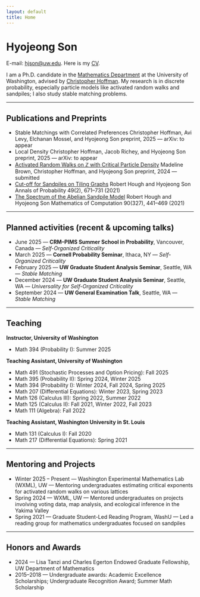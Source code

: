 ```yaml
---
layout: default
title: Home
---
```


# Hyojeong Son

<div class="intro">
  <p>E-mail: <a href="mailto:hjson@uw.edu">hjson@uw.edu</a>. Here is my
  <a href="{{ '/assets/files/Hyojeong_Son_CV.pdf' | relative_url }}" target="_blank" rel="noopener">CV</a>.</p>
</div>

I am a Ph.D. candidate in the
<a href="https://math.washington.edu" target="_blank" rel="noopener">Mathematics Department</a> at the University of Washington, advised by
<a href="https://sites.math.washington.edu/~hoffman/" target="_blank" rel="noopener">Christopher Hoffman</a>.
My research is in discrete probability, especially particle models like activated random walks and sandpiles; I also study stable matching problems.

---

## Publications and Preprints

<ul class="pubs">
  <li>
    <span class="pub-title">Stable Matchings with Correlated Preferences</span>
    <span class="pub-authors">Christopher Hoffman, Avi Levy, Elchanan Mossel, and Hyojeong Son</span>
    <span class="pub-venue">preprint, 2025 — arXiv: to appear</span>
  </li>
  <li>
    <span class="pub-title">Local Density</span>
    <span class="pub-authors">Christopher Hoffman, Jacob Richey, and Hyojeong Son</span>
    <span class="pub-venue">preprint, 2025 — arXiv: to appear</span>
  </li>
  <li>
    <span class="pub-title"><a href="https://arxiv.org/abs/2411.07609" target="_blank" rel="noopener">Activated Random Walks on ℤ with Critical Particle Density</a></span>
    <span class="pub-authors">Madeline Brown, Christopher Hoffman, and Hyojeong Son</span>
    <span class="pub-venue">preprint, 2024 — submitted</span>
  </li>
  <li>
    <span class="pub-title"><a href="https://arxiv.org/abs/1902.04174" target="_blank" rel="noopener">Cut-off for Sandpiles on Tiling Graphs</a></span>
    <span class="pub-authors">Robert Hough and Hyojeong Son</span>
    <span class="pub-venue">Annals of Probability 49(2), 671–731 (2021)</span>
  </li>
  <li>
    <span class="pub-title"><a href="https://arxiv.org/abs/1905.07015" target="_blank" rel="noopener">The Spectrum of the Abelian Sandpile Model</a></span>
    <span class="pub-authors">Robert Hough and Hyojeong Son</span>
    <span class="pub-venue">Mathematics of Computation 90(327), 441–469 (2021)</span>
  </li>
</ul>

---

## Planned activities (recent & upcoming talks)

- June 2025 — **CRM–PIMS Summer School in Probability**, Vancouver, Canada — *Self-Organized Criticality*
- March 2025 — **Cornell Probability Seminar**, Ithaca, NY — *Self-Organized Criticality*
- February 2025 — **UW Graduate Student Analysis Seminar**, Seattle, WA — *Stable Matching*
- December 2024 — **UW Graduate Student Analysis Seminar**, Seattle, WA — *Universality for Self-Organized Criticality*
- September 2024 — **UW General Examination Talk**, Seattle, WA — *Stable Matching*

---

## Teaching

**Instructor, University of Washington**
<ul class="clean">
  <li>Math 394 (Probability I): Summer 2025</li>
</ul>

**Teaching Assistant, University of Washington**
<ul class="clean">
  <li>Math 491 (Stochastic Processes and Option Pricing): Fall 2025</li>
  <li>Math 395 (Probability II): Spring 2024, Winter 2025</li>
  <li>Math 394 (Probability I): Winter 2024, Fall 2024, Spring 2025</li>
  <li>Math 207 (Differential Equations): Winter 2023, Spring 2023</li>
  <li>Math 126 (Calculus III): Spring 2022, Summer 2022</li>
  <li>Math 125 (Calculus II): Fall 2021, Winter 2022, Fall 2023</li>
  <li>Math 111 (Algebra): Fall 2022</li>
</ul>

**Teaching Assistant, Washington University in St. Louis**
<ul class="clean">
  <li>Math 131 (Calculus I): Fall 2020</li>
  <li>Math 217 (Differential Equations): Spring 2021</li>
</ul>

---

## Mentoring and Projects

- Winter 2025 – Present — Washington Experimental Mathematics Lab (WXML), UW — Mentoring undergraduates estimating critical exponents for activated random walks on various lattices  
- Spring 2024 — WXML, UW — Mentored undergraduates on projects involving voting data, map analysis, and ecological inference in the Yakima Valley  
- Spring 2021 — Graduate Student-Led Reading Program, WashU — Led a reading group for mathematics undergraduates focused on sandpiles

---

## Honors and Awards

- 2024 — Lisa Tanzi and Charles Egerton Endowed Graduate Fellowship, UW Department of Mathematics  
- 2015–2018 — Undergraduate awards: Academic Excellence Scholarships; Undergraduate Recognition Award; Summer Math Scholarship
